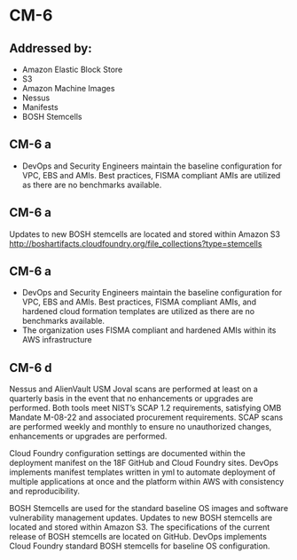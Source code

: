 # CM-6
## Addressed by:
 - Amazon Elastic Block Store
 - S3
 - Amazon Machine Images
 - Nessus
 - Manifests
 - BOSH Stemcells


## CM-6 a
- DevOps and Security Engineers maintain the baseline configuration for VPC, EBS and AMIs.  Best practices, FISMA compliant AMIs are utilized as there are no benchmarks available.





## CM-6 a
Updates to new BOSH stemcells are located and stored within Amazon S3 http://boshartifacts.cloudfoundry.org/file_collections?type=stemcells




## CM-6 a
- DevOps and Security Engineers maintain the baseline configuration for VPC, EBS and AMIs.  Best practices, FISMA compliant AMIs, and hardened cloud formation templates are utilized as there are no benchmarks available.
- The organization uses FISMA compliant and hardened AMIs within its AWS infrastructure





## CM-6 d
Nessus and AlienVault USM Joval scans are performed at least on a quarterly basis in the event that no enhancements or upgrades are performed. Both tools meet NIST’s SCAP 1.2 requirements, satisfying OMB Mandate M-08-22 and associated procurement requirements. SCAP scans are performed weekly and monthly to ensure no unauthorized changes, enhancements or upgrades are performed.




Cloud Foundry configuration settings are documented within the deployment manifest on the 18F GitHub and Cloud Foundry sites. DevOps implements manifest templates written in yml to automate deployment of multiple applications at once and the platform within AWS with consistency and reproducibility.




BOSH Stemcells are used for the standard baseline OS images and software vulnerability management updates. Updates to new BOSH stemcells are located and stored within Amazon S3. The specifications of the current release of BOSH stemcells are located on GitHub. DevOps implements Cloud Foundry standard BOSH stemcells for baseline OS configuration.



